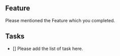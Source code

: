 ## Feature

Please mentioned the Feature which you completed.

## Tasks

- [] Please add the list of task here.

